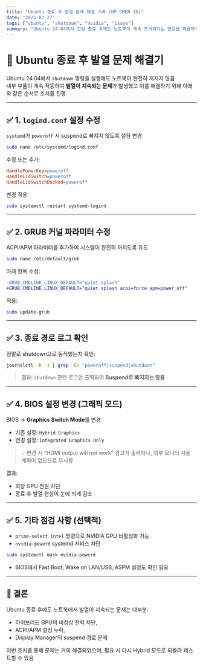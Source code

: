 ```yaml
---
title: "Ubuntu 종료 후 발열 문제 해결 기록 (HP OMEN 16)"
date: "2025-07-27"
tags: ["ubuntu", "shutdown", "nvidia", "issue"]
summary: "Ubuntu 24.04에서 전원 종료 후에도 노트북이 계속 뜨거워지는 현상을 해결하기 위한 설정 변경 및 조치 이력 정리"
---
```


# 🧊 Ubuntu 종료 후 발열 문제 해결기

Ubuntu 24.04에서 `shutdown` 명령을 실행해도 노트북이 완전히 꺼지지 않음  
내부 부품이 계속 작동하여 **발열이 지속되는 문제**가 발생했고 이를 해결하기 위해 아래와 같은 순서로 조치를 진행

---

## ✅ 1. `logind.conf` 설정 수정

`systemd`가 `poweroff` 시 suspend로 빠지지 않도록 설정 변경

```bash
sudo nano /etc/systemd/logind.conf
```

수정 또는 추가:

```ini
HandlePowerKey=poweroff
HandleLidSwitch=poweroff
HandleLidSwitchDocked=poweroff
```

변경 적용:

```bash
sudo systemctl restart systemd-logind
```

---

## ✅ 2. GRUB 커널 파라미터 수정

ACPI/APM 파라미터를 추가하여 시스템이 완전히 꺼지도록 유도

```bash
sudo nano /etc/default/grub
```

아래 항목 수정:

```diff
-GRUB_CMDLINE_LINUX_DEFAULT="quiet splash"
+GRUB_CMDLINE_LINUX_DEFAULT="quiet splash acpi=force apm=power_off"
```

적용:

```bash
sudo update-grub
```

---

## ✅ 3. 종료 경로 로그 확인

정말로 shutdown으로 동작했는지 확인:

```bash
journalctl -b -1 | grep -Ei "poweroff|suspend|shutdown"
```

> 결과: `shutdown` 관련 로그만 출력되어 **Suspend로 빠지지는 않음**

---

## ✅ 4. BIOS 설정 변경 (그래픽 모드)

BIOS → **Graphics Switch Mode**를 변경

- 기존 설정: `Hybrid Graphics`
- 변경 설정: `Integrated Graphics Only`

> 💡 변경 시 “HDMI output will not work” 경고가 출력되나, 외부 모니터 사용 계획이 없으므로 무시함

결과:

- 외장 GPU 전원 차단
- 종료 후 발열 현상이 눈에 띄게 감소

---

## ✅ 5. 기타 점검 사항 (선택적)

- `prime-select intel` 명령으로 NVIDIA GPU 비활성화 가능
- `nvidia-powerd` systemd 서비스 차단

```bash
sudo systemctl mask nvidia-powerd
```

- BIOS에서 Fast Boot, Wake on LAN/USB, ASPM 설정도 확인 필요

---

## 📌 결론

Ubuntu 종료 후에도 노트북에서 발열이 지속되는 문제는 대부분:

- 하이브리드 GPU의 비정상 전력 차단,
- ACPI/APM 설정 누락,
- Display Manager의 suspend 경로 문제

이번 조치를 통해 문제는 거의 해결되었으며, 필요 시 다시 Hybrid 모드로 되돌려 테스트할 수 있음
